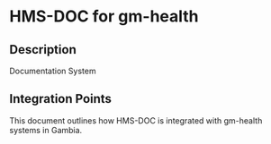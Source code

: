 # HMS-DOC for gm-health

## Description

Documentation System

## Integration Points

This document outlines how HMS-DOC is integrated with gm-health systems in Gambia.
